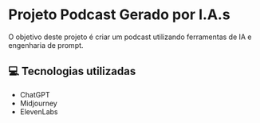 # Projeto Podcast Gerado por I.A.s

O objetivo deste projeto é criar um podcast utilizando ferramentas de IA e engenharia de prompt.

## 💻 Tecnologias utilizadas

- ChatGPT
- Midjourney
- ElevenLabs
